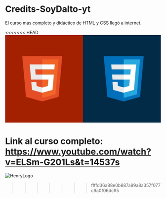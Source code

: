 # Credits-SoyDalto-yt

El curso más completo y didáctico de HTML y CSS llegó a internet.

<<<<<<< HEAD
![LOGOCSSHTML](/images/maxresdefault.jpg)

Link al curso completo: https://www.youtube.com/watch?v=ELSm-G201Ls&t=14537s
=======
![HenryLogo](/images/Unofficial_JavaScript_logo_2.svg.png)
>>>>>>> ffffd36a88e0b887a99a8a357f077c9a0f06dc95
